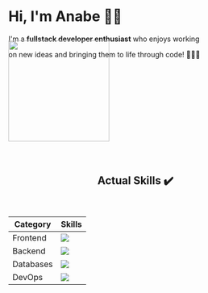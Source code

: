 
<h1> Hi, I'm Anabe 👋🏼 </h1>
<div width="150"> 
I'm a <strong>fullstack developer enthusiast</strong> who enjoys working
<p>on new ideas and bringing them to life through code! 👩🏼‍💻</p>
<img  align="center" width="200px" style="margin-top:-50px" src="https://i.pinimg.com/originals/fc/21/16/fc2116fb21de12a62d4b36c31bbb1e6f.gif">
</div>
<br><br>

 <div align="center"> 

## Actual Skills ✔️
<br>

| Category | Skills |
|---|---|
| Frontend |  <img src="https://skillicons.dev/icons?i=js,ts,react,nextjs,vite,vercel,figma,mui,flutter,dart" /> |
| Backend | <img src="https://skillicons.dev/icons?i=nodejs,java,spring,nest" /> |
| Databases |  <img src="https://skillicons.dev/icons?i=mysql,mongodb,postgres" /> |
| DevOps |  <img src="https://skillicons.dev/icons?i=git,github,linux,docker" /> |
</div>
